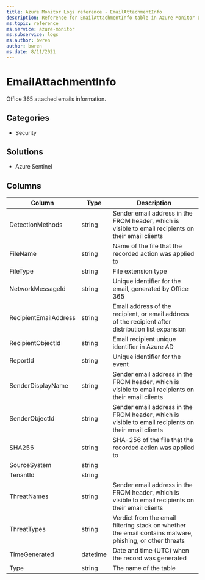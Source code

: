 ```yaml
---
title: Azure Monitor Logs reference - EmailAttachmentInfo
description: Reference for EmailAttachmentInfo table in Azure Monitor Logs.
ms.topic: reference
ms.service: azure-monitor
ms.subservice: logs
ms.author: bwren
author: bwren
ms.date: 8/11/2021
---
```


# EmailAttachmentInfo

 Office 365 attached emails information.

## Categories

- Security
## Solutions

- Azure Sentinel




## Columns

|Column|Type|Description|
|---|---|---|
|DetectionMethods|string|Sender email address in the FROM header, which is visible to email recipients on their email clients|
|FileName|string|Name of the file that the recorded action was applied to|
|FileType|string|File extension type|
|NetworkMessageId|string|Unique identifier for the email, generated by Office 365|
|RecipientEmailAddress|string|Email address of the recipient, or email address of the recipient after distribution list expansion|
|RecipientObjectId|string|Email recipient unique identifier in Azure AD|
|ReportId|string|Unique identifier for the event|
|SenderDisplayName|string|Sender email address in the FROM header, which is visible to email recipients on their email clients|
|SenderObjectId|string|Sender email address in the FROM header, which is visible to email recipients on their email clients|
|SHA256|string|SHA-256 of the file that the recorded action was applied to|
|SourceSystem|string||
|TenantId|string||
|ThreatNames|string|Sender email address in the FROM header, which is visible to email recipients on their email clients|
|ThreatTypes|string|Verdict from the email filtering stack on whether the email contains malware, phishing, or other threats|
|TimeGenerated|datetime|Date and time (UTC) when the record was generated|
|Type|string|The name of the table|
